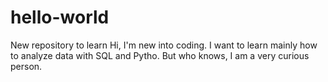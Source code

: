 # hello-world
New repository to learn
Hi, I'm new into coding. I want to learn mainly how to analyze data with SQL and Pytho. But who knows, I am a very curious person.
